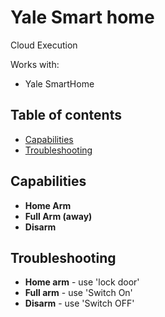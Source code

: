 # Yale Smart home

Cloud Execution

Works with:
* Yale SmartHome

## Table of contents

* [Capabilities](#Capabilities)
* [Troubleshooting](#Troubleshooting)

## Capabilities
* **Home Arm**
* **Full Arm (away)**
* **Disarm**

## Troubleshooting

* **Home arm** - use 'lock door'
* **Full arm** - use 'Switch On'
* **Disarm** - use 'Switch OFF'

